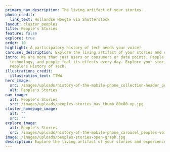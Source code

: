 ```yaml
---
primary_nav_description: The living artifact of your stories.
photo_credit:
  link_text: Hollandse Hoogte via Shutterstock
layout: cluster_peoples
title: People's Stories
feature: false
explore: true
order: 10
highlight: A participatory history of tech needs your voice!
carousel_description: Explore the living artifact of your stories and experiences.
intro: We are more than just users or consumers or data points. People build
  technology, and people feel its effects every day. Explore your stories in A
  People's History of Tech.
illustrations_credit:
  illustration_text: TTWW
hero_image:
  src: /images/uploads/history-of-the-mobile-phone_collection-header_peoples-stories-600.png
  alt: People's Stories
nav_image:
  alt: People's Stories
  src: /images/uploads/peoples-stories_nav_thumb_80x80-op.jpg
cluster_homepage_image:
  alt: ""
  src: ""
explore_image:
  alt: People's Stories
  src: /images/uploads/history-of-the-mobile-phone_carousel_peoples-voice-300.jpg
image: /images/uploads/peoples-stories-open-graph.jpg
description: Explore the living artifact of your stories and experiences.
---
```

